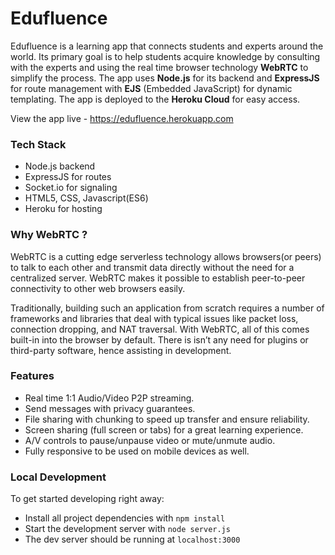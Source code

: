 # Edufluence
Edufluence is a learning app that connects students and experts around the world. Its primary goal is to help students acquire knowledge by consulting with the experts and using the real time browser technology **WebRTC** to simplify the process. The app uses **Node.js** for its backend and **ExpressJS** for route management with **EJS** (Embedded JavaScript) for dynamic templating. The app is deployed to the **Heroku Cloud** for easy access.

View the app live - https://edufluence.herokuapp.com

### Tech Stack
* Node.js backend
* ExpressJS for routes
* Socket.io for signaling
* HTML5, CSS, Javascript(ES6)
* Heroku for hosting

### Why WebRTC ?
WebRTC is a cutting edge serverless technology allows browsers(or peers) to talk to each other and transmit data directly without the need for a centralized server. WebRTC makes it possible to establish peer-to-peer connectivity to other web browsers easily. 

Traditionally, building such an application from scratch requires a number of frameworks and libraries that deal with typical issues like packet loss, connection dropping, and NAT traversal. With WebRTC, all of this comes built-in into the browser by default. There is isn’t any need for plugins or third-party software, hence assisting in development.

### Features
* Real time 1:1 Audio/Video P2P streaming.
* Send messages with privacy guarantees.
* File sharing with chunking to speed up transfer and ensure reliability.
* Screen sharing (full screen or tabs) for a great learning experience.
* A/V controls to pause/unpause video or mute/unmute audio.
* Fully responsive to be used on mobile devices as well.

### Local Development
To get started developing right away:

* Install all project dependencies with `npm install`
* Start the development server with `node server.js`
* The dev server should be running at `localhost:3000`
